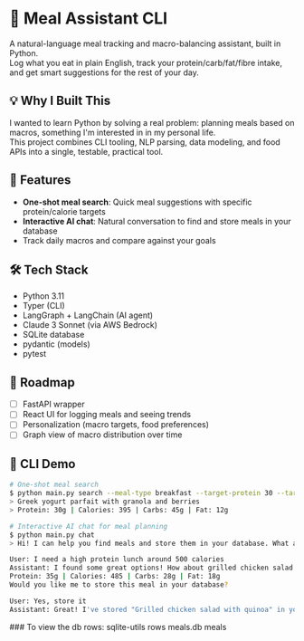 # 🥗 Meal Assistant CLI

A natural-language meal tracking and macro-balancing assistant, built in Python.  
Log what you eat in plain English, track your protein/carb/fat/fibre intake, and get smart suggestions for the rest of your day.

## 💡 Why I Built This

I wanted to learn Python by solving a real problem: planning meals based on macros, something I'm interested in in my personal life.  
This project combines CLI tooling, NLP parsing, data modeling, and food APIs into a single, testable, practical tool.

## 🧪 Features

- **One-shot meal search**: Quick meal suggestions with specific protein/calorie targets
- **Interactive AI chat**: Natural conversation to find and store meals in your database
- Track daily macros and compare against your goals

## 🛠️ Tech Stack

- Python 3.11
- Typer (CLI)
- LangGraph + LangChain (AI agent)
- Claude 3 Sonnet (via AWS Bedrock)
- SQLite database
- pydantic (models)
- pytest

## 🧭 Roadmap

- [ ] FastAPI wrapper
- [ ] React UI for logging meals and seeing trends
- [ ] Personalization (macro targets, food preferences)
- [ ] Graph view of macro distribution over time

## 📸 CLI Demo

```bash
# One-shot meal search
$ python main.py search --meal-type breakfast --target-protein 30 --target-calories 400
> Greek yogurt parfait with granola and berries
> Protein: 30g | Calories: 395 | Carbs: 45g | Fat: 12g

# Interactive AI chat for meal planning
$ python main.py chat
> Hi! I can help you find meals and store them in your database. What are you looking for?

User: I need a high protein lunch around 500 calories
Assistant: I found some great options! How about grilled chicken salad with quinoa?
Protein: 35g | Calories: 485 | Carbs: 28g | Fat: 18g
Would you like me to store this meal in your database?

User: Yes, store it
Assistant: Great! I've stored "Grilled chicken salad with quinoa" in your meal database.
```

### To view the db rows:
sqlite-utils rows meals.db meals
